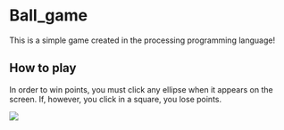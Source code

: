 # Ball_game
This is a simple game created in the processing programming language!

<h2> How to play </h2>
<p>
    In order to win points, you must click any ellipse when it appears on the screen. If, however, you click in a square, you lose points.
</p>

<img src="https://encrypted-tbn0.gstatic.com/images?q=tbn:ANd9GcRCgLKOFbr0B71QYXSkJ7YEmD-eVxOh9wohMQ&s">
